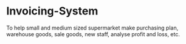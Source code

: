 Invoicing-System
================

To help small and medium sized supermarket  make purchasing plan, warehouse goods, sale  goods, new staff, analyse profit and loss, etc.
